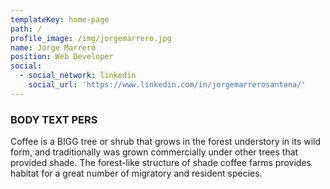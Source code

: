 ```yaml
---
templateKey: home-page
path: /
profile_image: /img/jorgemarrero.jpg
name: Jorge Marrero
position: Web Developer
social:
  - social_network: linkedin
    social_url: 'https://www.linkedin.com/in/jorgemarrerosantana/'
---
```

### BODY TEXT PERS

Coffee is a BIGG tree or shrub that grows in the forest understory in its wild form, and traditionally was grown commercially under other trees that provided shade. The forest-like structure of shade coffee farms provides habitat for a great number of migratory and resident species.

